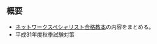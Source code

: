 ## 概要

- [ネットワークスペシャリスト合格教本][Amazonリンク]の内容をまとめる。
- 平成31年度秋季試験対策

[Amazonリンク]: https://www.amazon.co.jp/%E5%B9%B3%E6%88%9030%E5%B9%B4%E5%BA%A6-%E3%83%8D%E3%83%83%E3%83%88%E3%83%AF%E3%83%BC%E3%82%AF%E3%82%B9%E3%83%9A%E3%82%B7%E3%83%A3%E3%83%AA%E3%82%B9%E3%83%88%E5%90%88%E6%A0%BC%E6%95%99%E6%9C%AC-%E6%83%85%E5%A0%B1%E5%87%A6%E7%90%86%E6%8A%80%E8%A1%93%E8%80%85%E8%A9%A6%E9%A8%93-%E5%B2%A1%E5%B6%8B-%E8%A3%95%E5%8F%B2/dp/4774193313
